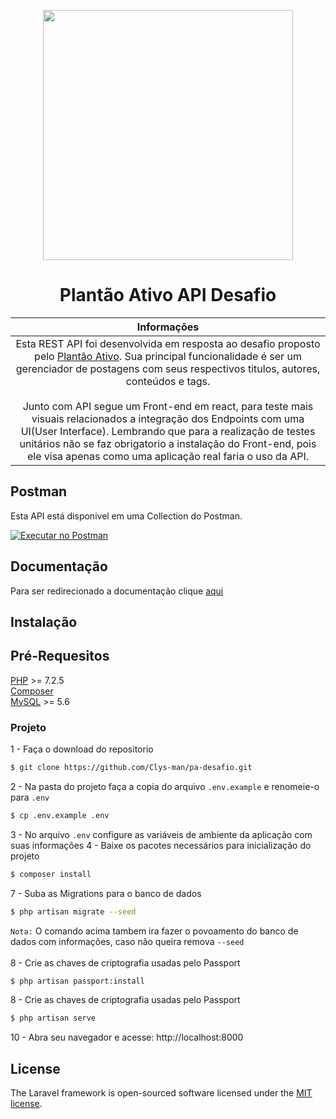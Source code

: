 <p align="center"><a href="https://plantaoativo.com/" target="_blank"><img src="https://plantaoativo.com/wp-content/uploads/2020/03/logo-pa.png" width="400"></a></p>

<h1 align="center">Plantão Ativo API Desafio</h1>

| Informações |
|:------------:|
| Esta REST API foi desenvolvida em resposta ao desafio proposto pelo [Plantão Ativo](https://plantaoativo.com/). Sua principal funcionalidade é ser um gerenciador de postagens com seus respectivos titulos, autores, conteúdos e tags. <br><br> Junto com API segue um Front-end em react, para teste mais visuais relacionados a integração dos Endpoints com uma UI(User Interface). Lembrando que para a realização de testes unitários não se faz obrigatorio a instalação do Front-end, pois ele visa apenas como uma aplicação real faria o uso da API. |


## Postman
Esta API está disponivel em uma Collection do Postman. 

[![Executar no Postman](https://run-beta.pstmn.io/button.svg)](https://app.getpostman.com/run-collection/)

## Documentação
Para ser redirecionado a documentação clique [aqui](https://disease.sh/docs/)

## Instalação
## Pré-Requesitos

[PHP](https://www.php.net/downloads.php) >= 7.2.5<br>
[Composer](https://getcomposer.org/download/)<br>
[MySQL](https://www.mysql.com/downloads/) >= 5.6<br>

### Projeto
1 - Faça o download do repositorio
```bash
$ git clone https://github.com/Clys-man/pa-desafio.git
```
2 - Na pasta do projeto faça a copia do arquivo `.env.example` e renomeie-o para `.env`
```bash
$ cp .env.example .env
```
3 - No arquivo `.env` configure as variáveis de ambiente da aplicação com suas informações
4 - Baixe os pacotes necessários para inicialização do projeto
```bash
$ composer install
```
7 - Suba as Migrations para o banco de dados
```bash
$ php artisan migrate --seed
```
`Nota:` O comando acima tambem ira fazer o povoamento do banco de dados com informações, caso não queira remova `--seed`<br><br>
8 - Crie as chaves de criptografia usadas pelo Passport
```bash
$ php artisan passport:install
```
8 - Crie as chaves de criptografia usadas pelo Passport
```bash
$ php artisan serve
```
10 - Abra seu navegador e acesse: http://localhost:8000

## License

The Laravel framework is open-sourced software licensed under the [MIT license](https://opensource.org/licenses/MIT).
